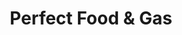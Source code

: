 ---
title: "Perfect Food & Gas"
url: /tulsa/perfect-food-and-gas-east-51st-street/
shop: convenience
---